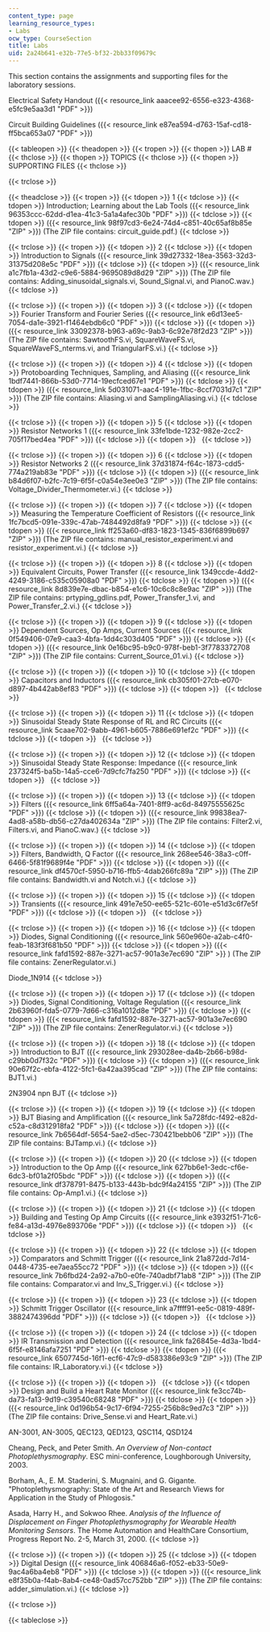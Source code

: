 ```yaml
---
content_type: page
learning_resource_types:
- Labs
ocw_type: CourseSection
title: Labs
uid: 2a24b641-e32b-77e5-bf32-2bb33f09679c
---
```


This section contains the assignments and supporting files for the laboratory sessions.

Electrical Safety Handout ({{< resource_link aaacee92-6556-e323-4368-e5fc9e5aa3d1 "PDF" >}})

Circuit Building Guidelines ({{< resource_link e87ea594-d763-15af-cd18-ff5bca653a07 "PDF" >}})

{{< tableopen >}}
{{< theadopen >}}
{{< tropen >}}
{{< thopen >}}
LAB #
{{< thclose >}}
{{< thopen >}}
TOPICS
{{< thclose >}}
{{< thopen >}}
SUPPORTING FILES
{{< thclose >}}

{{< trclose >}}

{{< theadclose >}}
{{< tropen >}}
{{< tdopen >}}
1
{{< tdclose >}}
{{< tdopen >}}
Introduction; Learning about the Lab Tools ({{< resource_link 96353ccc-62dd-d1ea-41c3-5a1a4afec30b "PDF" >}})
{{< tdclose >}}
{{< tdopen >}}
({{< resource_link 98f97cd3-6e24-74d4-c851-40c65af8b85e "ZIP" >}}) (The ZIP file contains: circuit\_guide.pdf.)
{{< tdclose >}}

{{< trclose >}}
{{< tropen >}}
{{< tdopen >}}
2
{{< tdclose >}}
{{< tdopen >}}
Introduction to Signals ({{< resource_link 39d27332-18ea-3563-32d3-31375d208e5c "PDF" >}})
{{< tdclose >}}
{{< tdopen >}}
({{< resource_link a1c7fb1a-43d2-c9e6-5884-9695089d8d29 "ZIP" >}}) (The ZIP file contains: Adding\_sinusoidal\_signals.vi, Sound\_Signal.vi, and PianoC.wav.)
{{< tdclose >}}

{{< trclose >}}
{{< tropen >}}
{{< tdopen >}}
3
{{< tdclose >}}
{{< tdopen >}}
Fourier Transform and Fourier Series ({{< resource_link e6d13ee5-7054-da1e-3921-f1464ebdb6c0 "PDF" >}})
{{< tdclose >}}
{{< tdopen >}}
({{< resource_link 33092378-b963-a69c-9ab3-6c92e78f2d23 "ZIP" >}}) (The ZIP file contains: SawtoothFS.vi, SquareWaveFS.vi, SquareWaveFS\_nterms.vi, and TriangularFS.vi.)
{{< tdclose >}}

{{< trclose >}}
{{< tropen >}}
{{< tdopen >}}
4
{{< tdclose >}}
{{< tdopen >}}
Protoboarding Techniques, Sampling, and Aliasing ({{< resource_link 1bdf7441-866b-53d0-7714-19ecfced67e1 "PDF" >}})
{{< tdclose >}}
{{< tdopen >}}
({{< resource_link 5d031071-aac4-191e-1fbc-8ccf7031d7c1 "ZIP" >}}) (The ZIP file contains: Aliasing.vi and SamplingAliasing.vi.)
{{< tdclose >}}

{{< trclose >}}
{{< tropen >}}
{{< tdopen >}}
5
{{< tdclose >}}
{{< tdopen >}}
Resistor Networks 1 ({{< resource_link 33fe1bde-1232-982e-2cc2-705f17bed4ea "PDF" >}})
{{< tdclose >}}
{{< tdopen >}}
 
{{< tdclose >}}

{{< trclose >}}
{{< tropen >}}
{{< tdopen >}}
6
{{< tdclose >}}
{{< tdopen >}}
Resistor Networks 2 ({{< resource_link 37d31874-f64c-1873-cdd5-774a219ab83e "PDF" >}})
{{< tdclose >}}
{{< tdopen >}}
({{< resource_link b84d6f07-b2fc-7c19-6f5f-c0a54e3ee0e3 "ZIP" >}}) (The ZIP file contains: Voltage\_Divider\_Thermometer.vi.)
{{< tdclose >}}

{{< trclose >}}
{{< tropen >}}
{{< tdopen >}}
7
{{< tdclose >}}
{{< tdopen >}}
Measuring the Temperature Coefficient of Resistors ({{< resource_link 1fc7bcd5-091e-339c-47ab-7484492d8fa9 "PDF" >}})
{{< tdclose >}}
{{< tdopen >}}
({{< resource_link ff253a60-df83-1823-1345-836f6899b697 "ZIP" >}}) (The ZIP file contains: manual\_resistor\_experiment.vi and resistor\_experiment.vi.)
{{< tdclose >}}

{{< trclose >}}
{{< tropen >}}
{{< tdopen >}}
8
{{< tdclose >}}
{{< tdopen >}}
Equivalent Circuits, Power Transfer ({{< resource_link 1349ccde-4dd2-4249-3186-c535c05908a0 "PDF" >}})
{{< tdclose >}}
{{< tdopen >}}
({{< resource_link 8d839e7e-dbac-b854-e1c6-10c6c8c8e9ac "ZIP" >}}) (The ZIP file contains: prtyping\_gdlins.pdf, Power\_Transfer\_1.vi, and Power\_Transfer\_2.vi.)
{{< tdclose >}}

{{< trclose >}}
{{< tropen >}}
{{< tdopen >}}
9
{{< tdclose >}}
{{< tdopen >}}
Dependent Sources, Op Amps, Current Sources ({{< resource_link 0f549406-07e9-caa3-4bfa-1dd4c303d405 "PDF" >}})
{{< tdclose >}}
{{< tdopen >}}
({{< resource_link 0e16bc95-b9c0-978f-beb1-3f7783372708 "ZIP" >}}) (The ZIP file contains: Current\_Source\_01.vi.)
{{< tdclose >}}

{{< trclose >}}
{{< tropen >}}
{{< tdopen >}}
10
{{< tdclose >}}
{{< tdopen >}}
Capacitors and Inductors ({{< resource_link cb305f01-27cb-e070-d897-4b442ab8ef83 "PDF" >}})
{{< tdclose >}}
{{< tdopen >}}
 
{{< tdclose >}}

{{< trclose >}}
{{< tropen >}}
{{< tdopen >}}
11
{{< tdclose >}}
{{< tdopen >}}
Sinusoidal Steady State Response of RL and RC Circuits ({{< resource_link 5caae702-9abb-4961-b605-7886e691ef2c "PDF" >}})
{{< tdclose >}}
{{< tdopen >}}
 
{{< tdclose >}}

{{< trclose >}}
{{< tropen >}}
{{< tdopen >}}
12
{{< tdclose >}}
{{< tdopen >}}
Sinusoidal Steady State Response: Impedance ({{< resource_link 237324f5-ba5b-14a5-cce6-7d9cfc7fa250 "PDF" >}})
{{< tdclose >}}
{{< tdopen >}}
 
{{< tdclose >}}

{{< trclose >}}
{{< tropen >}}
{{< tdopen >}}
13
{{< tdclose >}}
{{< tdopen >}}
Filters ({{< resource_link 6ff5a64a-7401-8ff9-ac6d-84975555625c "PDF" >}})
{{< tdclose >}}
{{< tdopen >}}
({{< resource_link 99838ea7-4ad8-a58b-db56-c27da402634a "ZIP" >}}) (The ZIP file contains: Filter2.vi, Filters.vi, and PianoC.wav.)
{{< tdclose >}}

{{< trclose >}}
{{< tropen >}}
{{< tdopen >}}
14
{{< tdclose >}}
{{< tdopen >}}
Filters, Bandwidth, Q Factor ({{< resource_link 268ee546-38a3-c0ff-6466-5f81f9689f4e "PDF" >}})
{{< tdclose >}}
{{< tdopen >}}
({{< resource_link df4570cf-5950-b716-ffb5-4dab266fc89a "ZIP" >}}) (The ZIP file contains: Bandwidth.vi and Notch.vi.)
{{< tdclose >}}

{{< trclose >}}
{{< tropen >}}
{{< tdopen >}}
15
{{< tdclose >}}
{{< tdopen >}}
Transients ({{< resource_link 491e7e50-ee65-521c-601e-e51d3c6f7e5f "PDF" >}})
{{< tdclose >}}
{{< tdopen >}}
 
{{< tdclose >}}

{{< trclose >}}
{{< tropen >}}
{{< tdopen >}}
16
{{< tdclose >}}
{{< tdopen >}}
Diodes, Signal Conditioning ({{< resource_link 560e960e-a2ab-c4f0-feab-183f3f681b50 "PDF" >}})
{{< tdclose >}}
{{< tdopen >}}
({{< resource_link fafd1592-887e-3271-ac57-901a3e7ec690 "ZIP" >}} ) (The ZIP file contains: ZenerRegulator.vi.)  
  
Diode\_1N914
{{< tdclose >}}

{{< trclose >}}
{{< tropen >}}
{{< tdopen >}}
17
{{< tdclose >}}
{{< tdopen >}}
Diodes, Signal Conditioning, Voltage Regulation ({{< resource_link 2b63960f-fda5-0779-7d66-c316a1012d8e "PDF" >}})
{{< tdclose >}}
{{< tdopen >}}
({{< resource_link fafd1592-887e-3271-ac57-901a3e7ec690 "ZIP" >}}) (The ZIP file contains: ZenerRegulator.vi.)
{{< tdclose >}}

{{< trclose >}}
{{< tropen >}}
{{< tdopen >}}
18
{{< tdclose >}}
{{< tdopen >}}
Introduction to BJT ({{< resource_link 293028ee-da4b-2b66-b98d-c29bb0d7f32c "PDF" >}})
{{< tdclose >}}
{{< tdopen >}}
({{< resource_link 90e67f2c-ebfa-4122-5fc1-6a42aa395cad "ZIP" >}}) (The ZIP file contains: BJT1.vi.)  
  
2N3904 npn BJT
{{< tdclose >}}

{{< trclose >}}
{{< tropen >}}
{{< tdopen >}}
19
{{< tdclose >}}
{{< tdopen >}}
BJT Biasing and Amplification ({{< resource_link 5a728fdc-f492-e82d-c52a-c8d312918fa2 "PDF" >}})
{{< tdclose >}}
{{< tdopen >}}
({{< resource_link 7b6564df-5654-5ae2-d5ec-730421bebb06 "ZIP" >}}) (The ZIP file contains: BJTamp.vi.)
{{< tdclose >}}

{{< trclose >}}
{{< tropen >}}
{{< tdopen >}}
20
{{< tdclose >}}
{{< tdopen >}}
Introduction to the Op Amp ({{< resource_link 627bb6e1-3edc-cf6e-6dc3-bf01a2f05bdc "PDF" >}})
{{< tdclose >}}
{{< tdopen >}}
({{< resource_link df378791-8475-b133-443b-bdc9f4a24155 "ZIP" >}}) (The ZIP file contains: Op-Amp1.vi.)
{{< tdclose >}}

{{< trclose >}}
{{< tropen >}}
{{< tdopen >}}
21
{{< tdclose >}}
{{< tdopen >}}
Building and Testing Op Amp Circuits ({{< resource_link e3932f51-71c6-fe84-a13d-4976e893706e "PDF" >}})
{{< tdclose >}}
{{< tdopen >}}
 
{{< tdclose >}}

{{< trclose >}}
{{< tropen >}}
{{< tdopen >}}
22
{{< tdclose >}}
{{< tdopen >}}
Comparators and Schmitt Trigger ({{< resource_link 21a872dd-7d14-0448-4735-ee7aea55cc72 "PDF" >}})
{{< tdclose >}}
{{< tdopen >}}
({{< resource_link 7b6fbd24-2a92-a7b0-e0fe-740adbf71ab8 "ZIP" >}}) (The ZIP file contains: Comparator.vi and Inv\_S\_Trigger.vi.)
{{< tdclose >}}

{{< trclose >}}
{{< tropen >}}
{{< tdopen >}}
23
{{< tdclose >}}
{{< tdopen >}}
Schmitt Trigger Oscillator ({{< resource_link a7ffff91-ee5c-0819-489f-3882474396dd "PDF" >}})
{{< tdclose >}}
{{< tdopen >}}
 
{{< tdclose >}}

{{< trclose >}}
{{< tropen >}}
{{< tdopen >}}
24
{{< tdclose >}}
{{< tdopen >}}
IR Transmission and Detection ({{< resource_link fa26845e-4d3a-1bd4-6f5f-e8146afa7251 "PDF" >}})
{{< tdclose >}}
{{< tdopen >}}
({{< resource_link 6507745d-16f1-ecf6-47c9-d583386e93c9 "ZIP" >}}) (The ZIP file contains: IR\_Laboratory.vi.)
{{< tdclose >}}

{{< trclose >}}
{{< tropen >}}
{{< tdopen >}}
 
{{< tdclose >}}
{{< tdopen >}}
Design and Build a Heart Rate Monitor ({{< resource_link fe3cc74b-da73-fa13-9d19-c39540c68248 "PDF" >}})
{{< tdclose >}}
{{< tdopen >}}
({{< resource_link 0d196b54-9c17-6f94-7255-256b8c9ed7c3 "ZIP" >}}) (The ZIP file contains: Drive\_Sense.vi and Heart\_Rate.vi.)  
  
AN-3001, AN-3005, QEC123, QED123, QSC114, QSD124  
  
Cheang, Peck, and Peter Smith. _An Overview of Non-contact Photoplethysmography_. ESC mini-conference, Loughborough University, 2003.  
  
Borham, A., E. M. Staderini, S. Mugnaini, and G. Gigante. "Photoplethysmography: State of the Art and Research Views for Application in the Study of Phlogosis."  
  
Asada, Harry H., and Sokwoo Rhee. _Analysis of the Influence of Displacement on Finger Photoplethysmography for Wearable Health Monitoring Sensors_. The Home Automation and HealthCare Consortium, Progress Report No. 2-5, March 31, 2000.
{{< tdclose >}}

{{< trclose >}}
{{< tropen >}}
{{< tdopen >}}
25
{{< tdclose >}}
{{< tdopen >}}
Digital Design ({{< resource_link 406846a6-f052-eb33-50e9-9ac4a6ba4eb8 "PDF" >}})
{{< tdclose >}}
{{< tdopen >}}
({{< resource_link e8f35b0a-f4ab-8ab4-ce48-0ad57cc752bb "ZIP" >}}) (The ZIP file contains: adder\_simulation.vi.)
{{< tdclose >}}

{{< trclose >}}

{{< tableclose >}}